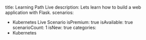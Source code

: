 title: Learning Path Live
description: Lets learn how to build a web application with Flask.
scenarios: 
  - Kubernetes Live Scenario
isPremium: true
isAvailable: true
scenarioCount: 1
isNew: true
categories: 
  - Kubernetes
